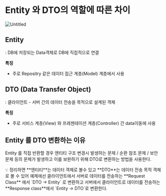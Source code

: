 # Entity 와 DTO의 역할에 따른 차이

![Untitled](Entity%20%E1%84%8B%E1%85%AA%20DTO%E1%84%8B%E1%85%B4%20%E1%84%8B%E1%85%A7%E1%86%A8%E1%84%92%E1%85%A1%E1%86%AF%E1%84%8B%E1%85%A6%20%E1%84%84%E1%85%A1%E1%84%85%E1%85%B3%E1%86%AB%20%E1%84%8E%E1%85%A1%E1%84%8B%E1%85%B5%203d1681747c714d719d6b9b3336028c86/Untitled.png)

## Entity

: DB에 저장되는 Data객체로 DB에 직접적으로 연결

**특징**

- 주로 Repositry 같은 데이터 접근 계층(Model) 계층에서 사용

## DTO (Data Transfer Object)

: 클라이언트 - 서버 간의 데이터 전송을 목적으로 설계된 객체

**특징**

- 주로 서비스 계층(View) 와 프레젠테이션 계층(Controller) 간 data이동에 사용

## Entity 를 DTO 변환하는 이유

Entity 를 직접 반환할 경우 엔티티 구조 변경시 발생하는 문제 / 순환 참조 문제 / 보안 문제 
등의 문제가 발생하고 이를 보완하기 위해 DTO로 변환하는 방법을 사용한다.

<aside>
💡 정리하면
**엔티티**는 데이터 객체로 볼수 있고 **DTO**는 데이터 전송 목적 객체로 볼 수 있어 예제에선
클라이언트에서 서버로 데이터를 전송하는 **Request Class** 에서 `DTO → Entity` 로 변환하고
서버에서 클라이언트로 데이터를 전송하는 **Response class**에서 `Entity → DTO`로 변환한다.

</aside>